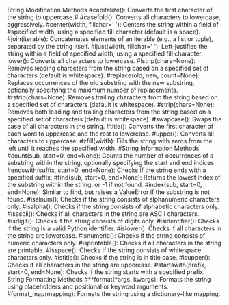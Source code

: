 String Modification Methods
#capitalize(): Converts the first character of the string to uppercase.#
#casefold(): Converts all characters to lowercase, aggressively.
#center(width, fillchar=' '): Centers the string within a field of #specified width, using a specified fill character (default is a space).
#join(iterable): Concatenates elements of an iterable (e.g., a list or tuple), separated by the string itself.
#ljust(width, fillchar=' '): Left-justifies the string within a field of specified width, using a specified fill character.
lower(): Converts all characters to lowercase.
#lstrip(chars=None): Removes leading characters from the string based on a specified set of characters (default is whitespace).
#replace(old, new, count=None): Replaces occurrences of the old substring with the new substring, optionally specifying the maximum number of replacements.
#rstrip(chars=None): Removes trailing characters from the string based on a specified set of characters (default is whitespace).
#strip(chars=None): Removes both leading and trailing characters from the string based on a specified set of characters (default is whitespace).
#swapcase(): Swaps the case of all characters in the string.
#title(): Converts the first character of each word to uppercase and the rest to lowercase.
#upper(): Converts all characters to uppercase.
#zfill(width): Fills the string with zeros from the left until it reaches the specified width.
#String Information Methods
#count(sub, start=0, end=None): Counts the number of occurrences of a substring within the string, optionally specifying the start and end indices.
#endswith(suffix, start=0, end=None): Checks if the string ends with a specified suffix.
#find(sub, start=0, end=None): Returns the lowest index of the substring within the string, or -1 if not found.
#index(sub, start=0, end=None): Similar to find, but raises a ValueError if the substring is not found.
#isalnum(): Checks if the string consists of alphanumeric characters only.
#isalpha(): Checks if the string consists of alphabetic characters only.
#isascii(): Checks if all characters in the string are ASCII characters.
#isdigit(): Checks if the string consists of digits only.
#isidentifier(): Checks if the string is a valid Python identifier.
#islower(): Checks if all characters in the string are lowercase.
#isnumeric(): Checks if the string consists of numeric characters only.
#isprintable(): Checks if all characters in the string are printable.
#isspace(): Checks if the string consists of whitespace characters only.
#istitle(): Checks if the string is in title case.
#isupper(): Checks if all characters in the string are uppercase.
#startswith(prefix, start=0, end=None): Checks if the string starts with a specified prefix.
String Formatting Methods
#**format(*args, kwargs): Formats the string using placeholders and positional or keyword arguments.
#format_map(mapping): Formats the string using a dictionary-like mapping.